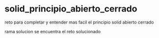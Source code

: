 # solid_principio_abierto_cerrado

reto para completar y entender mas facil el principio solid abierto cerrado

rama solucion se encuentra el reto solucionado
